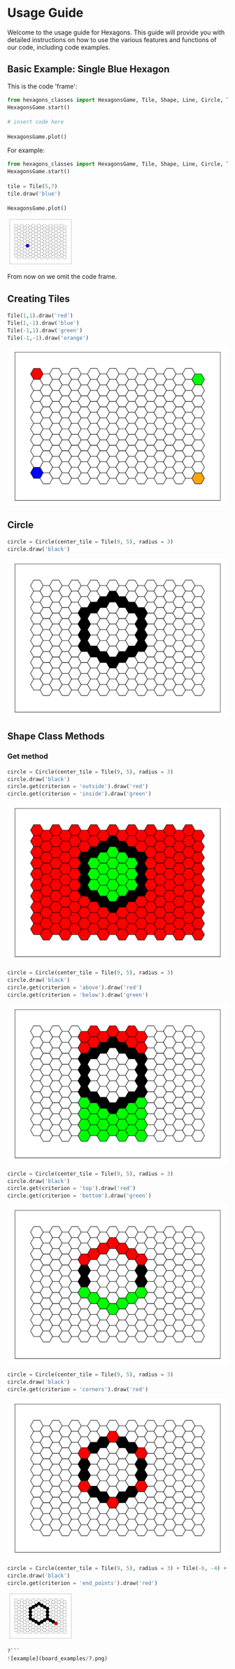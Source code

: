 # Usage Guide
Welcome to the usage guide for Hexagons. This guide will provide you with detailed instructions on how to use the various features and functions of our code, including code examples.

## Basic Example: Single Blue Hexagon
This is the code 'frame':
```python
from hexagons_classes import HexagonsGame, Tile, Shape, Line, Circle, Triangle
HexagonsGame.start()

# insert code here

HexagonsGame.plot()
```
For example:
```python
from hexagons_classes import HexagonsGame, Tile, Shape, Line, Circle, Triangle
HexagonsGame.start()

tile = Tile(5,7)
tile.draw('blue')

HexagonsGame.plot()
```
<img src="board_examples/single_blue_hex.png" alt="single blue hexagon" width="30%" height="30%">

From now on we omit the code frame.
## Creating Tiles
```python
Tile(1,1).draw('red')
Tile(1,-1).draw('blue')
Tile(-1,1).draw('green')
Tile(-1,-1).draw('orange')
```
![example](board_examples/corners.png)
## Circle
```python
circle = Circle(center_tile = Tile(9, 5), radius = 3)
circle.draw('black')
```
![example](board_examples/black_circle.png)
## Shape Class Methods
### Get method
```python
circle = Circle(center_tile = Tile(9, 5), radius = 3)
circle.draw('black')
circle.get(criterion = 'outside').draw('red')
circle.get(criterion = 'inside').draw('green')
```
![example](board_examples/get_outside_inside.png)
```python
circle = Circle(center_tile = Tile(9, 5), radius = 3)
circle.draw('black')
circle.get(criterion = 'above').draw('red')
circle.get(criterion = 'below').draw('green')
```
![example](board_examples/get_above_below.png)
```python
circle = Circle(center_tile = Tile(9, 5), radius = 3)
circle.draw('black')
circle.get(criterion = 'top').draw('red')
circle.get(criterion = 'bottom').draw('green')
```
![example](board_examples/get_top_bottom.png)
```python
circle = Circle(center_tile = Tile(9, 5), radius = 3)
circle.draw('black')
circle.get(criterion = 'corners').draw('red')
```
![example](board_examples/get_corners.png)
```python
circle = Circle(center_tile = Tile(9, 5), radius = 3) + Tile(-6, -4) + Tile(-5, -4) + Tile(-4, -3)
circle.draw('black')
circle.get(criterion = 'end_points').draw('red')
```
<img src="board_examples/get_end_points.png" alt="get end points" width="30%" height="30%">

```python
?```
![example](board_examples/?.png)
